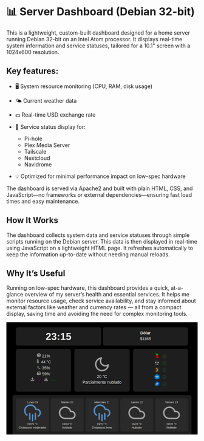 # 📊 Server Dashboard (Debian 32-bit)

This is a lightweight, custom-built dashboard designed for a home server running Debian 32-bit on an Intel Atom processor. It displays real-time system information and service statuses, tailored for a 10.1" screen with a 1024x600 resolution.

## Key features:
- 🖥️ System resource monitoring (CPU, RAM, disk usage)
- 🌤️ Current weather data
- 💵 Real-time USD exchange rate
- 📡 Service status display for:
  - Pi-hole
  - Plex Media Server
  - Tailscale
  - Nextcloud
  - Navidrome

- 💡 Optimized for minimal performance impact on low-spec hardware

The dashboard is served via Apache2 and built with plain HTML, CSS, and JavaScript—no frameworks or external dependencies—ensuring fast load times and easy maintenance.

## How It Works

The dashboard collects system data and service statuses through simple scripts running on the Debian server. This data is then displayed in real-time using JavaScript on a lightweight HTML page. It refreshes automatically to keep the information up-to-date without needing manual reloads.

## Why It’s Useful

Running on low-spec hardware, this dashboard provides a quick, at-a-glance overview of my server’s health and essential services. It helps me monitor resource usage, check service availability, and stay informed about external factors like weather and currency rates — all from a compact display, saving time and avoiding the need for complex monitoring tools.

![Dashboard Screenshot](Screenshot.png)
